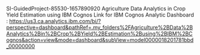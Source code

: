 SI-GuidedProject-85530-1657890920
Agriculture Data Analytics in Crop Yield Estimation using IBM Cognos
Link for IBM Cognos Analytic Dashboard : https://us3.ca.analytics.ibm.com/bi/?perspective=dashboard&pathRef=.my_folders%2FAgriculture%2BData%2BAnalytics%2Bin%2BCrop%2BYield%2BEstimation%2Busing%2BIBM%2BCognos&action=view&mode=dashboard&subView=model0000018201781bbd_00000000
